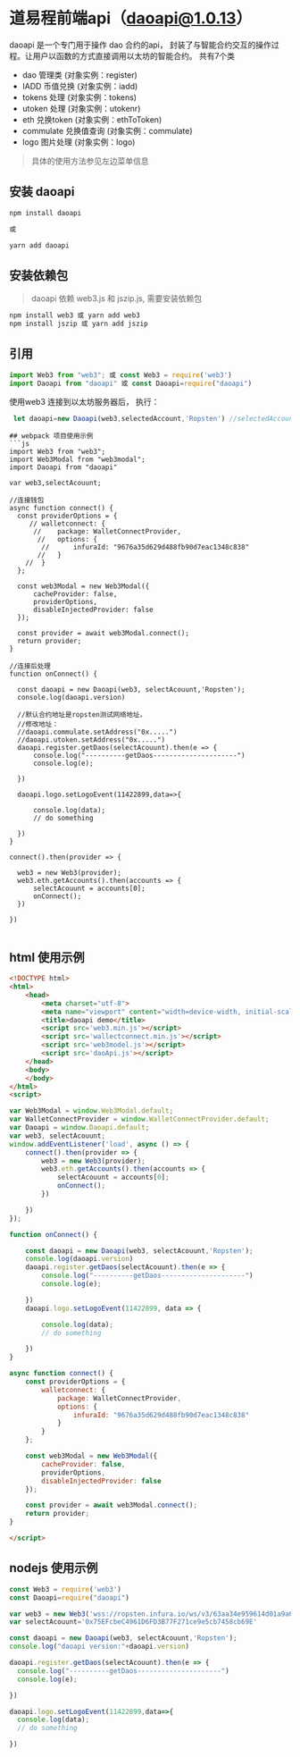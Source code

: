 
#  道易程前端api（daoapi@1.0.13）
daoapi 是一个专门用于操作 dao 合约的api， 封装了与智能合约交互的操作过程。让用户以函数的方式直接调用以太坊的智能合约。
共有7个类
- dao 管理类 (对象实例：register)
- IADD 币值兑换 (对象实例：iadd)
- tokens 处理 (对象实例：tokens)
- utoken 处理 (对象实例：utokenr)
- eth 兑换token (对象实例：ethToToken)
- commulate 兑换值查询 (对象实例：commulate)
- logo 图片处理 (对象实例：logo)

> 具体的使用方法参见左边菜单信息


## 安装 daoapi
```js
npm install daoapi

或

yarn add daoapi

```

## 安装依赖包
 > daoapi 依赖 web3.js 和 jszip.js, 需要安装依赖包

```js
npm install web3 或 yarn add web3
npm install jszip 或 yarn add jszip
```

## 引用

 ```js
 import Web3 from "web3"; 或 const Web3 = require('web3')
 import Daoapi from "daoapi" 或 const Daoapi=require("daoapi")
 ```


使用web3 连接到以太坊服务器后， 执行：
```js
 let daoapi=new Daoapi(web3,selectedAccount,'Ropsten') //selectedAccount 用户钱包地址 Ropsten:连接Ropsten网络

```


```
## webpack 项目使用示例
```js
import Web3 from "web3";
import Web3Modal from "web3modal";
import Daoapi from "daoapi"

var web3,selectAcouunt;

//连接钱包
async function connect() {
  const providerOptions = {
     // walletconnect: {
      //    package: WalletConnectProvider,
       //   options: {
        //      infuraId: "9676a35d629d488fb90d7eac1348c838"
       //   }
    //  }
  };

  const web3Modal = new Web3Modal({
      cacheProvider: false,
      providerOptions,
      disableInjectedProvider: false
  });

  const provider = await web3Modal.connect();
  return provider;
}

//连接后处理
function onConnect() {

  const daoapi = new Daoapi(web3, selectAcouunt,'Ropsten');
  console.log(daoapi.version)

  //默认合约地址是ropsten测试网络地址，
  //修改地址：
  //daoapi.commulate.setAddress("0x.....")
  //daoapi.utoken.setAddress("0x.....")
  daoapi.register.getDaos(selectAcouunt).then(e => {
      console.log("----------getDaos---------------------")
      console.log(e);

  })

  daoapi.logo.setLogoEvent(11422899,data=>{

      console.log(data);
      // do something 

  })
}

connect().then(provider => {

  web3 = new Web3(provider);
  web3.eth.getAccounts().then(accounts => {
      selectAcouunt = accounts[0];
      onConnect();
  })

})


```
## html 使用示例
```html
<!DOCTYPE html>
<html>
    <head>
        <meta charset="utf-8">
        <meta name="viewport" content="width=device-width, initial-scale=1">
        <title>daoapi demo</title>
        <script src='web3.min.js'></script>
        <script src='wallectconnect.min.js'></script>
        <script src='web3model.js'></script>
        <script src='daoApi.js'></script>     
    </head>
    <body> 
    </body> 
</html>
<script>

var Web3Modal = window.Web3Modal.default;
var WalletConnectProvider = window.WalletConnectProvider.default;
var Daoapi = window.Daoapi.default;
var web3, selectAcouunt;
window.addEventListener('load', async () => {
    connect().then(provider => {
        web3 = new Web3(provider);
        web3.eth.getAccounts().then(accounts => {
            selectAcouunt = accounts[0];
            onConnect();
        })

    })
});

function onConnect() {

    const daoapi = new Daoapi(web3, selectAcouunt,'Ropsten');
    console.log(daoapi.version)
    daoapi.register.getDaos(selectAcouunt).then(e => {
        console.log("----------getDaos---------------------")
        console.log(e);

    })
    daoapi.logo.setLogoEvent(11422899, data => {

        console.log(data);
        // do something 

    })
}

async function connect() {
    const providerOptions = {
        walletconnect: {
            package: WalletConnectProvider,
            options: {
                infuraId: "9676a35d629d488fb90d7eac1348c838"
            }
        }
    };

    const web3Modal = new Web3Modal({
        cacheProvider: false,
        providerOptions,
        disableInjectedProvider: false
    });

    const provider = await web3Modal.connect();
    return provider;
}

</script>
```
## nodejs 使用示例
```js
const Web3 = require('web3')
const Daoapi=require("daoapi")

var web3 = new Web3('wss://ropsten.infura.io/ws/v3/63aa34e959614d01a9a65d3f93b70e66')
var selectAcouunt='0x75EFcbeC4961D6FD3B77F271ce9e5cb7458cb69E'

const daoapi = new Daoapi(web3, selectAcouunt,'Ropsten');
console.log("daoapi version:"+daoapi.version)

daoapi.register.getDaos(selectAcouunt).then(e => {
  console.log("----------getDaos---------------------")
  console.log(e);

})

daoapi.logo.setLogoEvent(11422899,data=>{
  console.log(data);
  // do something 

})

```


